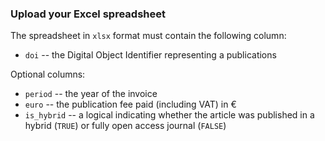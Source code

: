 ### Upload your Excel spreadsheet

The spreadsheet in `xlsx` format must contain the following column:

- `doi` -- the Digital Object Identifier representing a publications

Optional columns:

- `period` -- the year of the invoice
- `euro` -- the publication fee paid (including VAT) in €
- `is_hybrid` --  a logical indicating whether the article was published in a hybrid (`TRUE`) or fully open access journal (`FALSE`)
